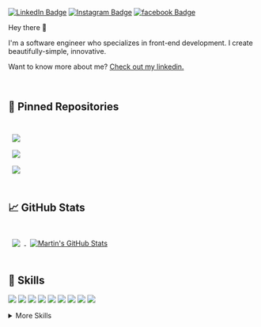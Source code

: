 


[![LinkedIn Badge](https://img.shields.io/badge/LinkedIn-Profile-informational?style=for-the-badge&logo=linkedin&logoColor=0D76A8&color=0D76A8)](https://www.linkedin.com/in/mohamed-gomaa-626a18249/)
[![Instagram Badge](https://img.shields.io/badge/Instagram-Profile-informational?style=for-the-badge&logo=instagram&logoColor=940081&color=940081)](https://www.instagram.com/mohamd.gomaa.hamoda/)
[![facebook Badge](https://img.shields.io/badge/facebook-Profile-informational?style=for-the-badge&logo=facebook&logoColor=940081&color=940081)](https://www.facebook.com/profile.php?id=100011375729397)


Hey there 👋

I'm a software engineer who specializes in front-end development. I create beautifully-simple, innovative.

Want to know more about me? [Check out my linkedin.](https://www.linkedin.com/in/mohamed-gomaa-626a18249/)

<br>

## 📌 Pinned Repositories

<br>

<a href="https://github.com/mo7amedgom3a/simple_shell">
  <img align="center" style="margin:0.5rem" src="https://github-readme-stats.vercel.app/api/pin/?username=mo7amedgom3a&repo=printf&title_color=ffffff&text_color=c9cacc&icon_color=4AB197&bg_color=1A2B34" />
</a>

<br>

<a href="https://github.com/mo7amedgom3a/alx-higher_level_programming">
  <img align="center" style="margin:0.5rem" src="https://github-readme-stats.vercel.app/api/pin/?username=mo7amedgom3a&repo=alx-higher_level_programming&title_color=ffffff&text_color=c9cacc&icon_color=4AB197&bg_color=1A2B34" />
</a>

<br>

<a href="https://github.com/mo7amedgom3a/alx-low_level_programming">
  <img align="center" style="margin:0.5rem" src="https://github-readme-stats.vercel.app/api/pin/?username=mo7amedgom3a&repo=alx-low_level_programming&title_color=ffffff&text_color=c9cacc&icon_color=4AB197&bg_color=1A2B34" />
</a>

<br>
<br>

## &#x1f4c8; GitHub Stats

<br>

<a href="https://github.com/mo7amedgom3a">
  <img align="center" style="margin:0.5rem" src="https://github-readme-stats.vercel.app/api/top-langs/?username=mo7amedgom3a&hide=html,css&title_color=ffffff&text_color=c9cacc&icon_color=4AB197&bg_color=1A2B34" />
</a>

<a href="https://github.com/mo7amedgom3a">
  <img align="center" style="margin:0.5rem" src="https://github-readme-stats.vercel.app/api?username=mo7amedgom3a&show_icons=true&line_height=27&count_private=true&title_color=ffffff&text_color=c9cacc&icon_color=4AB097&bg_color=1A2B34" alt="Martin's GitHub Stats" />
</a>

<br>
<br>

## 💼 Skills

![](https://img.shields.io/badge/Code-React-informational?style=for-the-badge&logo=reactL&logoColor=white&color=61DBFB)
![](https://img.shields.io/badge/Code-Vue-informational?style=for-the-badge&logo=vuedotjs&logoColor=42b883&color=42b883)
![](https://img.shields.io/badge/Code-Nuxt-informational?style=for-the-badge&logo=nuxtdotjs&logoColor=35495e&color=35495e)
![](https://img.shields.io/badge/Code-JavaScript-informational?style=for-the-badge&logo=JavaScript&logoColor=f7df1e&color=f0db4f)
![](https://img.shields.io/badge/Code-C-informational?style=for-the-badge&logo=c&logoColor=white&color=02009c)
![](https://img.shields.io/badge/Code-Python-informational?style=for-the-badge&logo=python&logoColor=white&color=4584b6)
![](https://img.shields.io/badge/Code-Solidity-informational?style=for-the-badge&logo=solidity&logoColor=white&color=343131)
![](https://img.shields.io/badge/Code-MongoDB-informational?style=for-the-badge&logo=MongoDB&logoColor=white&color=589636)
![](https://img.shields.io/badge/Code-MySQL-informational?style=for-the-badge&logo=MySQL&logoColor=white&color=00758f)

<details>
<summary>More Skills</summary>
<br>

![](https://img.shields.io/badge/Style-CSS-informational?style=for-the-badge&logo=css3&logoColor=white&color=264de4)
![](https://img.shields.io/badge/Style-Tailwind-informational?style=for-the-badge&logo=Tailwind-CSS&logoColor=white&color=22d3ee)
![](https://img.shields.io/badge/Style-Sass-informational?style=for-the-badge&logo=Sass&logoColor=white&color=cc6699)

<br>

![](https://img.shields.io/badge/Tools-Netlify-informational?style=for-the-badge&logo=netlify&logoColor=white&color=0e1e25)
![](https://img.shields.io/badge/Tools-NPM-informational?style=for-the-badge&logo=npm&logoColor=white&color=CC3534)
![](https://img.shields.io/badge/Tools-Postman-informational?style=for-the-badge&logo=Postman&logoColor=white&color=EF5B25)
![](https://img.shields.io/badge/Tools-Figma-informational?style=for-the-badge&logo=Figma&logoColor=white&color=a259ff)
![](https://img.shields.io/badge/Tools-Photoshop-informational?style=for-the-badge&logo=Adobe-Photoshop&logoColor=white&color=18152E)
![](https://img.shields.io/badge/Tools-Illustrator-informational?style=for-the-badge&logo=Adobe-Illustrator&logoColor=white&color=310000)
![](https://img.shields.io/badge/Tools-AdobeXD-informational?style=for-the-badge&logo=Adobe-XD&logoColor=white&color=f75eee)
![](https://img.shields.io/badge/Tools-GitHub-informational?style=for-the-badge&logo=GitHub&logoColor=white&color=24292e)

</details>

<br>
